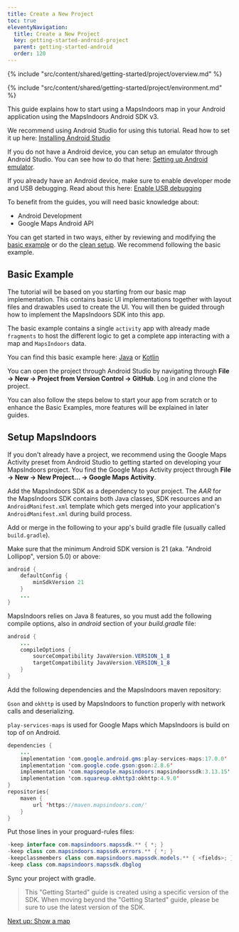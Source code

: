 ```yaml
---
title: Create a New Project
toc: true
eleventyNavigation:
  title: Create a New Project
  key: getting-started-android-project
  parent: getting-started-android
  order: 120
---
```


<!-- Overview -->
{% include "src/content/shared/getting-started/project/overview.md" %}

<!-- Environment -->
{% include "src/content/shared/getting-started/project/environment.md" %}

This guide explains how to start using a MapsIndoors map in your Android application using the MapsIndoors Android SDK v3.

We recommend using Android Studio for using this tutorial. Read how to set it up here: [Installing Android Studio](https://developer.android.com/studio/install)

If you do not have a Android device, you can setup an emulator through Android Studio. You can see how to do that here: [Setting up Android emulator](https://developer.android.com/studio/run/emulator).

If you already have an Android device, make sure to enable developer mode and USB debugging. Read about this here: [Enable USB debugging](https://developer.android.com/studio/debug/dev-options#enable)

To benefit from the guides, you will need basic knowledge about:

* Android Development
* Google Maps Android API

You can get started in two ways, either by reviewing and modifying the [basic example](#basic-example) or do the [clean setup](#setup-mapsindoors). We recommend following the basic example.

## Basic Example

The tutorial will be based on you starting from our basic map implementation. This contains basic UI implementations together with layout files and drawables used to create the UI. You will then be guided through how to implement the MapsIndoors SDK into this app.

The basic example contains a single `activity` app with already made `fragments` to host the different logic to get a complete app interacting with a map and `MapsIndoors` data.

You can find this basic example here: [Java](https://github.com/MapsIndoors/MapsIndoors-Getting-Started-Android-Basic) or [Kotlin](https://github.com/MapsIndoors/MapsIndoors-Getting-Started-Android-Kotlin-Basic)

You can open the project through Android Studio by navigating through **File -> New -> Project from Version Control -> GitHub**. Log in and clone the project.

You can also follow the steps below to start your app from scratch or to enhance the Basic Examples, more features will be explained in later guides.

## Setup MapsIndoors

If you don't already have a project, we recommend using the Google Maps Activity preset from Android Studio to getting started on developing your MapsIndoors project. You find the Google Maps Activity project through **File -> New -> New Project... -> Google Maps Activity**.

Add the MapsIndoors SDK as a dependency to your project. The _AAR_ for the MapsIndoors SDK contains both Java classes, SDK resources and an `AndroidManifest.xml` template which gets merged into your application's `AndroidManifest.xml` during build process.

Add or merge in the following to your app's build gradle file (usually called `build.gradle`).

Make sure that the minimum Android SDK version is 21 (aka. "Android Lollipop", version 5.0) or above:

```java
android {
    defaultConfig {
        minSdkVersion 21
    }
    ...
}
```

MapsIndoors relies on Java 8 features, so you must add the following compile options, also in _android_ section of your _build.gradle_ file:

```java
android {
    ...
    compileOptions {
        sourceCompatibility JavaVersion.VERSION_1_8
        targetCompatibility JavaVersion.VERSION_1_8
    }
}
```

Add the following dependencies and the MapsIndoors maven repository:

`Gson` and `okhttp` is used by MapsIndoors to function properly with network calls and deserializing.

`play-services-maps` is used for Google Maps which MapsIndoors is build on top of on Android.

```java
dependencies {
    ...
    implementation 'com.google.android.gms:play-services-maps:17.0.0'
    implementation 'com.google.code.gson:gson:2.8.6'
    implementation 'com.mapspeople.mapsindoors:mapsindoorssdk:3.13.15'
    implementation 'com.squareup.okhttp3:okhttp:4.9.0'
}
repositories{
    maven {
        url 'https://maven.mapsindoors.com/'
    }
}
```

Put those lines in your proguard-rules files:

```java
-keep interface com.mapsindoors.mapssdk.** { *; }
-keep class com.mapsindoors.mapssdk.errors.** { *; }
-keepclassmembers class com.mapsindoors.mapssdk.models.** { <fields>; }
-keep class com.mapsindoors.mapssdk.dbglog
```

Sync your project with gradle.

> This "Getting Started" guide is created using a specific version of the SDK. When moving beyond the "Getting Started" guide, please be sure to use the latest version of the SDK.

<p class="next-article"><a class="mi-button mi-button--outline" href="{{ site.url }}/content/getting-started/android/map/">Next up: Show a map</a></p>
